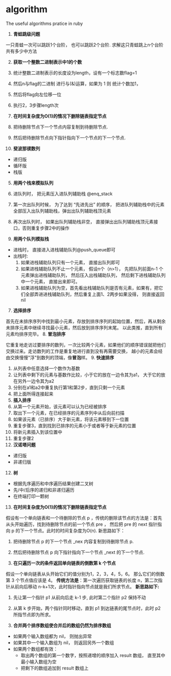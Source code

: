 algorithm
=========

The useful algorithms pratice in ruby

1. __青蛙跳级问题__

  一只青蛙一次可以跳跃1个台阶， 也可以跳跃2个台阶.  求解这只青蛙跳上n个台阶共有多少中方法

2. __获取一个整数二进制表示中1的个数__
  1. 统计整数二进制表示的长度设为length，设有一个标志数flag=1
  2. 然后n与flag的二进制 进行与(&)运算，如果为 1 则 统计个数加1，
  3. 然后将flag向左位移一位
  4. 执行2，3步骤length次

3. __在时间复杂度为O(1)的情况下删除链表指定节点__
  1. 把待删除节点下一个节点内容复制到待删除节点.
  2. 然后把待删除节点向下指针指向下一个节点的下一个节点.

4. __斐波那锲数列__
  - 递归版
  - 循环版
  - 栈版

5. __用两个栈来模拟队列__
  1. 进队列时， 把元素压入进队列辅助栈 @enq_stack
  2. 第一次出队列时候， 为了达到 “先进先出” 的顺序， 把进队列辅助栈中的元素全部压入出队列辅助栈，弹出出队列辅助栈顶元素
  3. 再次出队列时， 如果出队列辅助栈非空， 直接弹出出队列辅助栈顶元素接口，否则重复步骤2中的操作

6. __用两个队列模拟栈__
  - 进栈时， 直接进入进栈辅助队列@push_queue即可
  - 出栈时:
      1. 如果进栈辅助队列只有一个元素， 直接出队列即可
      2. 如果进栈辅助队列不止一个元素， 假设n个（n>1）， 先把队列前面n-1 个元素弹出进栈辅助队列， 然后压入出栈辅助队列， 然后剩下进栈辅助队列中一个元素， 直接出来即可。
      3. 如果进栈辅助队列为空，首先看出栈辅助队列是否有元素，如果有，把它们全部弄进进栈辅助队列，然后重复上面1、2两步如果没得， 则直接返回 nil

7. __选择排序__

  首先在未排序序列中找到最小元素，存放到排序序列的起始位置，然后，再从剩余未排序元素中继续寻找最小元素，然后放到排序序列末尾。
  以此类推，直到所有元素均排序完毕。
8. __冒泡排序__

  它重复地走访过要排序的数列，一次比较两个元素，如果他们的顺序错误就把他们交换过来。走访数列的工作是重复地进行直到没有再需要交换，
  越小的元素会经由交换慢慢"浮"到数列的顶端，像<b>冒泡</b>样。
9. __快速排序__
   1. 从列表中任意选择一个数作为基数
   2. 让列表中剩下的元素与基数作比较，小于它的放在一边令其为a1， 大于它的放在另外一边令其为a2
   3. 分别在a1和a2中重复执行第1和第2步，直到只剩一个元素
   4. 把上面所得连接起来
10. __插入排序__
   1. 从第一个元素开始，该元素可以认为已经被排序
   2. 取出下一个元素，在已经排序的元素序列中从后向前扫描
   3. 如果该元素（已排序）大于新元素，将该元素移到下一位置
   4. 重复步骤3，直到找到已排序的元素小于或者等于新元素的位置
   5. 将新元素插入到该位置中
   6. 重复步骤2
11. __汉诺塔问题__
   - 递归版
   - 非递归版
12. __树__
   - 根据先序遍历和中序遍历结果创建二叉树
   - 先/中/后序的递归和非递归遍历
   - 在终端打印一颗树
13. __在时间复杂度为O(1)的情况下删除链表指定节点__

  假设有一个单向链表和一个待删除的节点 p ，传统的删除该节点的方法是：首先从头开始遍历，找到待删除节点的前一个节点 pre ，
  然后把 pre 的 next 指针指向   p 的下一个节点。此时的时间复杂度为O(n).
  新思路如下：

   1. 把待删除节点 p 的下一个节点 _nex 内容复制到待删除节点 p.
   2. 然后把待删除节点 p 向下指针指向下一个节点 _next 的下一个节点.

14. __在只遍历一次的条件返回单向链表的倒数第 k 个节点__

  假设一个单向链表从头开始它们的值分别为1，2，3，4，5，6。 那么它们的倒数第 3 个节点值应该是 4。
  **传统方法是**：第一次遍历获取链表的长度 n，第二次指针从前向后移动 n-k+1次，此时指针指向节点就是我们所求节点。
  **新思路如下:**
   1. 先让第一个指针 p1 从前向后走 k-1 步, 此时第二个指针 p2 保持不动
   2. 从第 k 步开始，两个指针同时移动，直到 p1 到达链表的尾节点时，此时 p2 所指节点即为所求。

15. __合并两个排序数组使合并后的数组仍然为排序数组__
   - 如果两个输入数组都为 nil， 则抛出异常
   - 如果其中一个输入数组为 nil， 则返回另外一个数组
   - 如果两个数组都有效：
     - 取出两个数组的第一个数字，按照递增的顺序加入 result 数组， 直至其中最小输入数组为空
     - 把剩下的数组追加到 result 数组上

